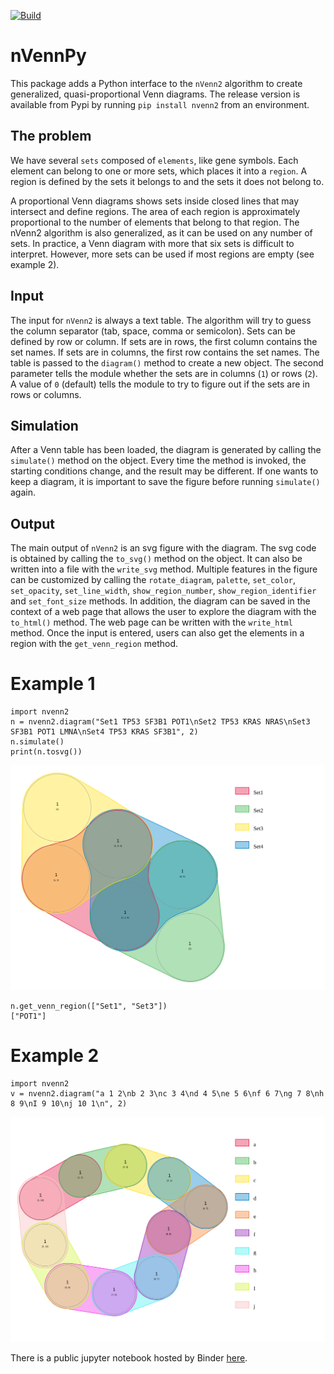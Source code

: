 [![Build](https://github.com/vqf/nVennPy/actions/workflows/build_wheels.yml/badge.svg)](https://github.com/vqf/nVennPy/actions/workflows/build_wheels.yml)


# nVennPy
This package adds a Python interface to the `nVenn2` algorithm to create generalized, quasi-proportional Venn diagrams. The release version is available from Pypi by running `pip install nvenn2` from an environment.

## The problem
We have several `sets` composed of `elements`, like gene symbols. Each element can belong to one or more sets, which places it into a `region`. A region is defined by the sets it belongs to and the sets it does not belong to. 

A proportional Venn diagrams shows sets inside closed lines that may intersect and define regions. The area of each region is approximately proportional to the number of elements that belong to that region. The nVenn2 algorithm is also generalized, as it can be used on any number of sets. In practice, a Venn diagram with more that six sets is difficult to interpret. However, more sets can be used if most regions are empty (see example 2).

## Input
The input for `nVenn2` is always a text table. The algorithm will try to guess the column separator (tab, space, comma or semicolon). Sets can be defined by row or column.  If sets are in rows, the first column contains the set names. If sets are in columns, the first row contains the set names. The table is passed to the `diagram()` method to create a new object. The second parameter tells the module whether the sets are in columns (`1`) or rows (`2`). A value of `0` (default) tells the module to try to figure out if the sets are in rows or columns.

## Simulation
After a Venn table has been loaded, the diagram is generated by calling the `simulate()` method on the object. Every time the method is invoked, the starting conditions change, and the result may be different. If one wants to keep a diagram, it is important to save the figure before running `simulate()` again.

## Output
The main output of `nVenn2` is an svg figure with the diagram. The svg code is obtained by calling the `to_svg()` method on the object. It can also be written into a file with the `write_svg` method. Multiple features in the figure can be customized by calling the `rotate_diagram`, `palette`, `set_color`, `set_opacity`, `set_line_width`, `show_region_number`, `show_region_identifier` and `set_font_size` methods. In addition, the diagram can be saved in the context of a web page that allows the user to explore the diagram with the `to_html()` method. The web page can be written with the `write_html` method.
Once the input is entered, users can also get the elements in a region with the `get_venn_region` method.

# Example 1

    import nvenn2
    n = nvenn2.diagram("Set1 TP53 SF3B1 POT1\nSet2 TP53 KRAS NRAS\nSet3 SF3B1 POT1 LMNA\nSet4 TP53 KRAS SF3B1", 2)
    n.simulate()
    print(n.tosvg())

![Example 1](./src/ex1.svg)

    n.get_venn_region(["Set1", "Set3"])
    ["POT1"]
    
# Example 2
    import nvenn2
    v = nvenn2.diagram("a 1 2\nb 2 3\nc 3 4\nd 4 5\ne 5 6\nf 6 7\ng 7 8\nh 8 9\nI 9 10\nj 10 1\n", 2)
    

![Example 2](./src/ex2.svg)

There is a public jupyter notebook hosted by Binder [here](https://mybinder.org/v2/gh/vqf/codespaces-jupyter/HEAD?urlpath=%2Fdoc%2Ftree%2Fnotebooks%2Fdoc.ipynb).

